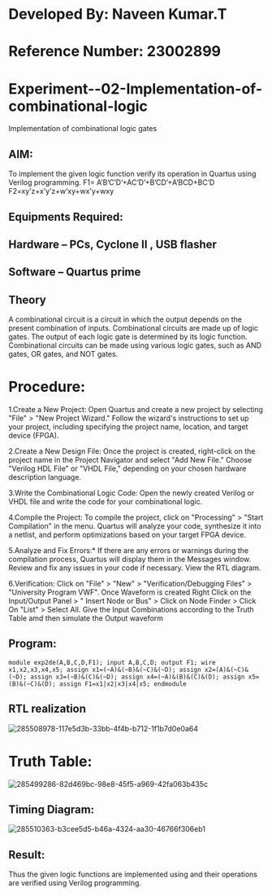 
# Developed By: Naveen Kumar.T
# Reference Number: 23002899
# Experiment--02-Implementation-of-combinational-logic
Implementation of combinational logic gates
 
## AIM:
To implement the given logic function verify its operation in Quartus using Verilog programming.
 F1= A’B’C’D’+AC’D’+B’CD’+A’BCD+BC’D
F2=xy’z+x’y’z+w’xy+wx’y+wxy
 
 
 
## Equipments Required:
## Hardware – PCs, Cyclone II , USB flasher
## Software – Quartus prime


## Theory
 A combinational circuit is a circuit in which the output depends on the present combination of inputs. Combinational circuits are made up of logic gates. The output of each logic gate is determined by its logic function. Combinational circuits can be made using various logic gates, such as AND gates, OR gates, and NOT gates.

# Procedure:
1.Create a New Project: Open Quartus and create a new project by selecting "File" > "New Project Wizard." Follow the wizard's instructions to set up your project, including specifying the project name, location, and target device (FPGA).

2.Create a New Design File: Once the project is created, right-click on the project name in the Project Navigator and select "Add New File." Choose "Verilog HDL File" or "VHDL File," depending on your chosen hardware description language.

3.Write the Combinational Logic Code: Open the newly created Verilog or VHDL file and write the code for your combinational logic.

4.Compile the Project: To compile the project, click on "Processing" > "Start Compilation" in the menu. Quartus will analyze your code, synthesize it into a netlist, and perform optimizations based on your target FPGA device.

5.Analyze and Fix Errors:* If there are any errors or warnings during the compilation process, Quartus will display them in the Messages window. Review and fix any issues in your code if necessary. View the RTL diagram.

6.Verification: Click on "File" > "New" > "Verification/Debugging Files" > "University Program VWF". Once Waveform is created Right Click on the Input/Output Panel > " Insert Node or Bus" > Click on Node Finder > Click On "List" > Select All. Give the Input Combinations according to the Truth Table amd then simulate the Output waveform
## Program:
`module exp2de(A,B,C,D,F1);
   input A,B,C,D;
   output F1;
   wire x1,x2,x3,x4,x5;
   assign x1=(~A)&(~B)&(~C)&(~D);
   assign x2=(A)&(~C)&(~D);
   assign x3=(~B)&(C)&(~D);
   assign x4=(~A)&(B)&(C)&(D);
   assign x5=(B)&(~C)&(D);
   assign F1=x1|x2|x3|x4|x5;
   endmodule`

## RTL realization
![285508978-117e5d3b-33bb-4f4b-b712-1f1b7d0e0a64](https://github.com/820NaveenKumar208/Experiment--02-Implementation-of-combinational-logic-/assets/154746066/b74cec1a-e018-4539-b2b3-cc1fc8a5f23d)

# Truth Table:
![285499286-82d469bc-98e8-45f5-a969-42fa063b435c](https://github.com/820NaveenKumar208/Experiment--02-Implementation-of-combinational-logic-/assets/154746066/63896d77-b5fb-4072-be76-5104f3bf8cea)

## Timing Diagram:
![285510363-b3cee5d5-b46a-4324-aa30-46766f306eb1](https://github.com/820NaveenKumar208/Experiment--02-Implementation-of-combinational-logic-/assets/154746066/35181da1-4a0e-473a-a80e-0d9cf5adc9c0)


## Result:
Thus the given logic functions are implemented using  and their operations are verified using Verilog programming.
